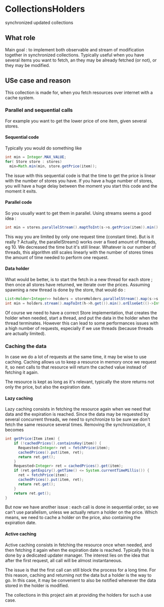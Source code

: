 # CollectionsHolders
synchronized updated collections

## What role

Main goal : to implement both observable and stream of modification together in synchronized collections.
Typically useful when you have several items you want to fetch, an they may be already fetched (or not), or they may be modified.

## USe case and reason


This collection is made for, when you fetch resources over internet with a cache system.

### Parallel and sequential calls

For example you want to get the lower price of one item, given several stores.

#### Sequential code

Typically you would do something like 

~~~~java
int min = Integer.MAX_VALUE;
for( Store store : stores)
  min=Math.min(min, store.getPrice(item));
~~~~

The issue with this sequential code is that the time to get the price is linear with the number of stores you have. If you have a huge number of stores, you will have a huge delay between the moment you start this code and the moment it exits.

#### Parallel code

So you usually want to get them in parallel. Using streams seems a good idea : 

~~~~java
int min = stores.parallelStream().maptToInt(s->s.getPrice(item)).min().orElseGet(()->Integer.MAX_VALUE)
~~~~

This way you are limited by only one request time (constant time). But is it really ? Actually, the parallelStream() works over a fixed amount of threads, eg 10. We decreased the time but it's still linear. Whatever is our number of threads, this algorithm still scales linearly with the number of stores times the amount of time needed to perform one request.

#### Data holder

What would be better, is to start the fetch in a new thread for each store ; then once all stores have returned, we iterate over the prices. Assuming spawning a new thread is done by the store, that would do : 

~~~~java
List<Holder<Integer>> holders = storeHolders.parallelStream().map(s->s.getPriceHolder(item)).collect(Collectors.toList());
int min = holders.stream().mapToInt(h->h.get()).min().orElseGet(()->Integer.MAX_VALUE);
~~~~

Of course we need to have a correct Store implementation, that creates the holder when needed, start a thread, and put the data in the holder when the thread terminates. However this can lead to some performances issues with a high number of requests, especially if we use threads (because threads are actually limited).

### Caching the data

In case we do a lot of requests at the same time, it may be wise to use caching. Caching allows us to keep a resource in memory once we request it, so next calls to that resource will return the cached value instead of fetching it again.

The resource is kept as long as it's relevant, typically the store returns not only the price, but also the expiration date.

#### Lazy caching

Lazy caching consists in fetching the resource again when we need that data and the expiration is reached. Since the data may be requested by several concurrent threads, we need to synchronize to be sure we don't fetch the same resource several times.
Removing the synchronization, it becomes

~~~~java
int getPrice(Item item) {
	if (!cachedPrices().containsKey(item)) {
	  Requested<Integer> ret = fetchPrice(item);
	  cachedPrices().put(item, ret);
	  return ret.get();
	}
	Requested<Integer> ret = cachedPrices().get(item);
	if (ret.getExpiry().getTime() <= System.currentTimeMillis()) {
	  ret = fetchPrice(item);
	  cachedPrices().put(item, ret);
	  return ret.get();
	}
	return ret.get();
}
~~~~

But now we have another issue : each call is done in sequential order, so we can't use parallelism, unless we actually return a holder on the price. Which means, we need to cache a holder on the price, also containing the expiration date.

#### Active caching

Active caching consists in fetching the resource once when needed, and then fetching it again when the expiration date is reached. Typically this is done by a dedicated updater manager.
The interest lies on the idea that after the first request, all call will be almost instantaneous. 

The issue is that the first call can still block the process for a long time. For this reason, caching and returning not the data but a holder is the way to go.
In this case, it may be convenient to also be notified whenever the data stored in the holder is modified.

The collections in this project aim at providing the holders for such a use case.